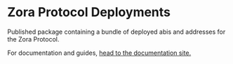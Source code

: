 # Zora Protocol Deployments

Published package containing a bundle of deployed abis and addresses for the Zora Protocol.

For documentation and guides, [head to the documentation site.](https://ourzora.github.io/zora-protocol/protocol-deployments/guide)
